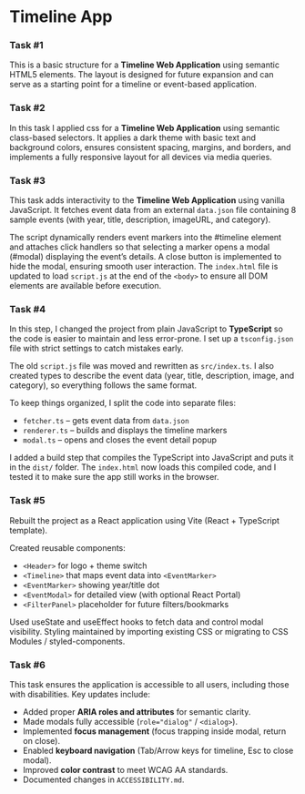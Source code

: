# Timeline App

### Task #1
This is a basic structure for a **Timeline Web Application** using semantic HTML5 elements. The layout is designed for future expansion and can serve as a starting point for a timeline or event-based application.

### Task #2 
In this task I applied css for a **Timeline Web Application** using semantic class-based selectors. It applies a dark theme with basic text and background colors, ensures consistent spacing, margins, and borders, and implements a fully responsive layout for all devices via media queries.

### Task #3
This task adds interactivity to the **Timeline Web Application** using vanilla JavaScript. It fetches event data from an external `data.json` file containing 8 sample events (with year, title, description, imageURL, and category).

The script dynamically renders event markers into the #timeline element and attaches click handlers so that selecting a marker opens a modal (#modal) displaying the event’s details. A close button is implemented to hide the modal, ensuring smooth user interaction. The `index.html` file is updated to load `script.js` at the end of the `<body>` to ensure all DOM elements are available before execution.

### Task #4

In this step, I changed the project from plain JavaScript to **TypeScript** so the code is easier to maintain and less error-prone. I set up a `tsconfig.json` file with strict settings to catch mistakes early.

The old `script.js` file was moved and rewritten as `src/index.ts`. I also created types to describe the event data (year, title, description, image, and category), so everything follows the same format.

To keep things organized, I split the code into separate files:

- `fetcher.ts` – gets event data from `data.json`
- `renderer.ts` – builds and displays the timeline markers
- `modal.ts` – opens and closes the event detail popup

I added a build step that compiles the TypeScript into JavaScript and puts it in the `dist/` folder. The `index.html` now loads this compiled code, and I tested it to make sure the app still works in the browser.


### Task #5

Rebuilt the project as a React application using Vite (React + TypeScript template).

Created reusable components:
- `<Header>` for logo + theme switch
- `<Timeline>` that maps event data into `<EventMarker>`
- `<EventMarker>` showing year/title dot
- `<EventModal>` for detailed view (with optional React Portal)
- `<FilterPanel>` placeholder for future filters/bookmarks

Used useState and useEffect hooks to fetch data and control modal visibility.
Styling maintained by importing existing CSS or migrating to CSS Modules / styled-components.


### Task #6

This task ensures the application is accessible to all users, including those with disabilities. Key updates include:

- Added proper **ARIA roles and attributes** for semantic clarity.
- Made modals fully accessible (`role="dialog"` / `<dialog>`).
- Implemented **focus management** (focus trapping inside modal, return on close).
- Enabled **keyboard navigation** (Tab/Arrow keys for timeline, Esc to close modal).
- Improved **color contrast** to meet WCAG AA standards.
- Documented changes in `ACCESSIBILITY.md`.